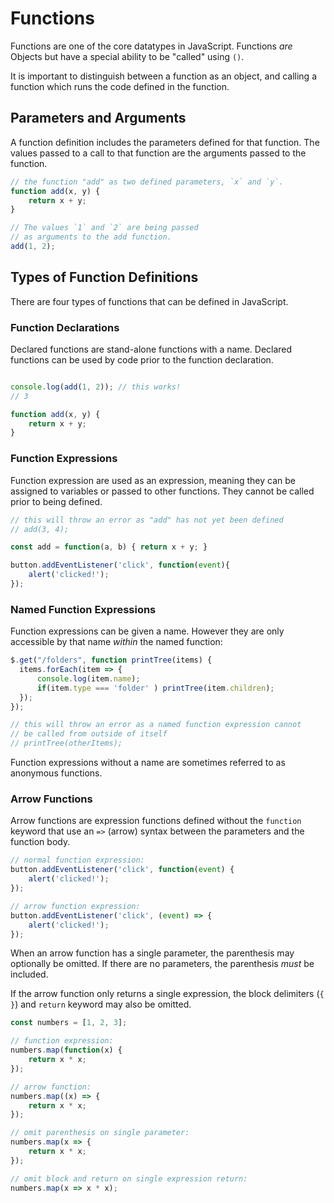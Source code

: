 Functions
===

Functions are one of the core datatypes in JavaScript. Functions _are_ Objects but have a special ability to be "called" using `()`. 

It is important to distinguish between a function as an object, and calling a function which runs the code defined in the function.

## Parameters and Arguments

A function definition includes the parameters defined for that function. The values passed to a call to that function are the arguments passed to the
function.

```js
// the function "add" as two defined parameters, `x` and `y`.
function add(x, y) {
    return x + y;
}

// The values `1` and `2` are being passed 
// as arguments to the add function.
add(1, 2);
```

## Types of Function Definitions

There are four types of functions that can be defined in JavaScript.

### Function Declarations

Declared functions are stand-alone functions with a name. Declared functions
can be used by code prior to the function declaration.

```js

console.log(add(1, 2)); // this works!
// 3

function add(x, y) {
    return x + y;
}

```

### Function Expressions

Function expression are used as an expression, meaning they can be assigned to 
variables or passed to other functions. They cannot be called prior to being
defined.

```js
// this will throw an error as "add" has not yet been defined
// add(3, 4);

const add = function(a, b) { return x + y; }

button.addEventListener('click', function(event){
    alert('clicked!');
});
```

### Named Function Expressions

Function expressions can be given a name. However they are only accessible by
that name _within_ the named function:

```js
$.get("/folders", function printTree(items) {
  items.forEach(item => {
      console.log(item.name);
      if(item.type === 'folder' ) printTree(item.children);
  });
});

// this will throw an error as a named function expression cannot 
// be called from outside of itself
// printTree(otherItems);
```

Function expressions without a name are sometimes referred to as
anonymous functions.

### Arrow Functions

Arrow functions are expression functions defined without the `function` keyword 
that use an `=>` (arrow) syntax between the parameters and the function body.

```js
// normal function expression:
button.addEventListener('click', function(event) {
    alert('clicked!');
});

// arrow function expression:
button.addEventListener('click', (event) => {
    alert('clicked!');
});
```

When an arrow function has a single parameter, the parenthesis may optionally be omitted.
If there are no parameters, the parenthesis _must_ be included.

If the arrow function only returns a single expression, the block delimiters (`{` `}`) and
`return` keyword may also be omitted.

```js
const numbers = [1, 2, 3];

// function expression:
numbers.map(function(x) {
    return x * x;
});

// arrow function:
numbers.map((x) => {
    return x * x;
});

// omit parenthesis on single parameter:
numbers.map(x => {
    return x * x;
});

// omit block and return on single expression return:
numbers.map(x => x * x);
```

